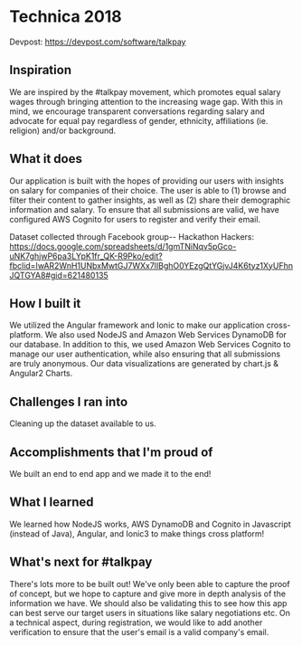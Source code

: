 # Technica 2018
Devpost: https://devpost.com/software/talkpay
## Inspiration
We are inspired by the #talkpay movement, which promotes equal salary wages through bringing attention to the increasing wage gap. With this in mind, we encourage transparent conversations regarding salary and advocate for equal pay regardless of gender, ethnicity, affiliations (ie. religion) and/or background.

## What it does
Our application is built with the hopes of providing our users with insights on salary for companies of their choice. The user is able to (1) browse and filter their content to gather insights, as well as (2) share their demographic information and salary. To ensure that all submissions are valid, we have configured AWS Cognito for users to register and verify their email.

Dataset collected through Facebook group-- Hackathon Hackers: https://docs.google.com/spreadsheets/d/1gmTNiNqv5pGco-uNK7ghjwP6pa3LYpK1fr_QK-R9Pko/edit?fbclid=IwAR2WnH1UNbxMwtGJ7WXx7lIBghO0YEzgQtYGjvJ4K6tyz1XyUFhnJQTGYA8#gid=621480135

## How I built it
We utilized the Angular framework and Ionic to make our application cross-platform. We also used NodeJS and Amazon Web Services DynamoDB for our database. In addition to this, we used Amazon Web Services Cognito to manage our user authentication, while also ensuring that all submissions are truly anonymous. Our data visualizations are generated by chart.js & Angular2 Charts.

## Challenges I ran into
Cleaning up the dataset available to us.

## Accomplishments that I'm proud of
We built an end to end app and we made it to the end!

## What I learned
We learned how NodeJS works, AWS DynamoDB and Cognito in Javascript (instead of Java), Angular, and Ionic3 to make things cross platform!

## What's next for #talkpay
There's lots more to be built out! We've only been able to capture the proof of concept, but we hope to capture and give more in depth analysis of the information we have. We should also be validating this to see how this app can best serve our target users in situations like salary negotiations etc. On a technical aspect, during registration, we would like to add another verification to ensure that the user's email is a valid company's email.
